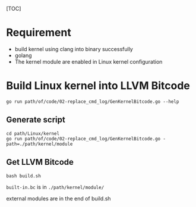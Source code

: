 [TOC]

# Requirement
- build kernel using clang into binary successfully
- golang
- The kernel module are enabled in Linux kernel configuration

# Build Linux kernel into LLVM Bitcode
```shell
go run path/of/code/02-replace_cmd_log/GenKernelBitcode.go --help
```

## Generate script
```shell
cd path/Linux/kernel
go run path/of/code/02-replace_cmd_log/GenKernelBitcode.go -path=./path/kernel/module
```

## Get LLVM Bitcode
```shell
bash build.sh
```
`built-in.bc` is in `./path/kernel/module/`

external modules are in the end of build.sh